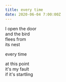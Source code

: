 ```yaml
---
title: every time
date: 2020-06-04 7:00:00Z
---
```


I open the door  
and the bird  
flees from  
its nest    

every time  

at this point  
it's my fault  
if it's startling  